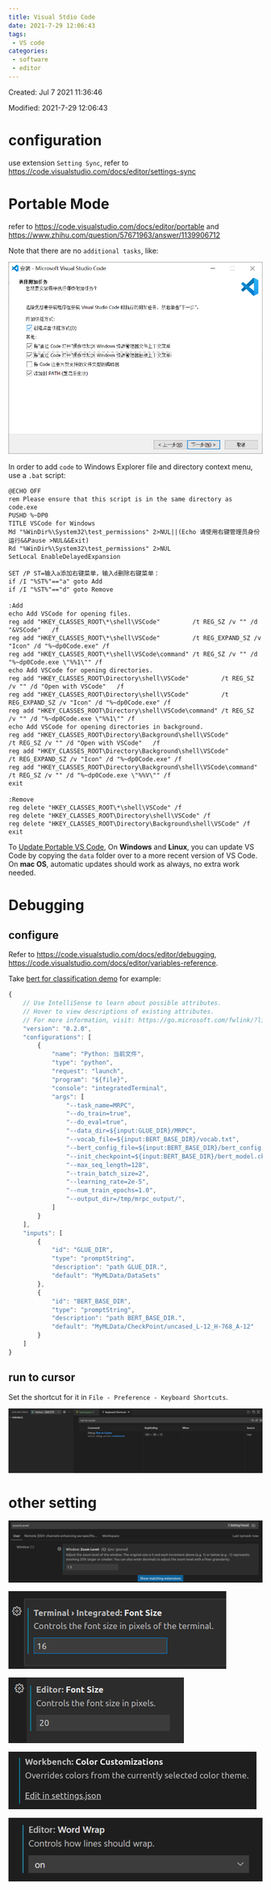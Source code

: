 ```yaml
---
title: Visual Stdio Code
date: 2021-7-29 12:06:43
tags:
 - VS code
categories:
 - software
 - editor
---
```


Created: Jul 7 2021 11:36:46

Modified: 2021-7-29 12:06:43

<!--more-->

# configuration

use extension `Setting Sync`, refer to https://code.visualstudio.com/docs/editor/settings-sync

# Portable Mode

refer to https://code.visualstudio.com/docs/editor/portable and https://www.zhihu.com/question/57671963/answer/1139906712

Note that there are no `additional tasks`, like:

![image-20210909154251328](VScode/image-20210909154251328.png)

In order to add `code` to Windows Explorer file and directory context menu, use a `.bat` script:

```shell
@ECHO OFF
rem Please ensure that this script is in the same directory as code.exe
PUSHD %~DP0
TITLE VSCode for Windows
Md "%WinDir%\System32\test_permissions" 2>NUL||(Echo 请使用右键管理员身份运行&&Pause >NUL&&Exit)
Rd "%WinDir%\System32\test_permissions" 2>NUL
SetLocal EnableDelayedExpansion

SET /P ST=输入a添加右键菜单，输入d删除右键菜单：
if /I "%ST%"=="a" goto Add
if /I "%ST%"=="d" goto Remove

:Add
echo Add VSCode for opening files.
reg add "HKEY_CLASSES_ROOT\*\shell\VSCode"         /t REG_SZ /v "" /d "&VSCode"   /f
reg add "HKEY_CLASSES_ROOT\*\shell\VSCode"         /t REG_EXPAND_SZ /v "Icon" /d "%~dp0Code.exe" /f
reg add "HKEY_CLASSES_ROOT\*\shell\VSCode\command" /t REG_SZ /v "" /d "%~dp0Code.exe \"%%1\"" /f
echo Add VSCode for opening directories.
reg add "HKEY_CLASSES_ROOT\Directory\shell\VSCode"         /t REG_SZ /v "" /d "Open with VSCode"   /f
reg add "HKEY_CLASSES_ROOT\Directory\shell\VSCode"         /t REG_EXPAND_SZ /v "Icon" /d "%~dp0Code.exe" /f
reg add "HKEY_CLASSES_ROOT\Directory\shell\VSCode\command" /t REG_SZ /v "" /d "%~dp0Code.exe \"%%1\"" /f
echo Add VSCode for opening directories in background.
reg add "HKEY_CLASSES_ROOT\Directory\Background\shell\VSCode"         /t REG_SZ /v "" /d "Open with VSCode"   /f
reg add "HKEY_CLASSES_ROOT\Directory\Background\shell\VSCode"         /t REG_EXPAND_SZ /v "Icon" /d "%~dp0Code.exe" /f
reg add "HKEY_CLASSES_ROOT\Directory\Background\shell\VSCode\command" /t REG_SZ /v "" /d "%~dp0Code.exe \"%%V\"" /f
exit

:Remove
reg delete "HKEY_CLASSES_ROOT\*\shell\VSCode" /f
reg delete "HKEY_CLASSES_ROOT\Directory\shell\VSCode" /f
reg delete "HKEY_CLASSES_ROOT\Directory\Background\shell\VSCode" /f
exit
```

To [Update Portable VS Code](https://code.visualstudio.com/docs/editor/portable#_update-portable-vs-code), On **Windows** and **Linux**, you can update VS Code by copying the `data` folder over to a more recent version of VS Code. On **mac OS**, automatic updates should work as always, no extra work needed.

# Debugging

## configure

Refer to https://code.visualstudio.com/docs/editor/debugging, https://code.visualstudio.com/docs/editor/variables-reference.

Take [bert for classification demo](https://github.com/google-research/bert#sentence-and-sentence-pair-classification-tasks) for example:

```js
{
    // Use IntelliSense to learn about possible attributes.
    // Hover to view descriptions of existing attributes.
    // For more information, visit: https://go.microsoft.com/fwlink/?linkid=830387
    "version": "0.2.0",
    "configurations": [
        {
            "name": "Python: 当前文件",
            "type": "python",
            "request": "launch",
            "program": "${file}",
            "console": "integratedTerminal",
            "args": [
                "--task_name=MRPC",
                "--do_train=true",
                "--do_eval=true",
                "--data_dir=${input:GLUE_DIR}/MRPC",
                "--vocab_file=${input:BERT_BASE_DIR}/vocab.txt",
                "--bert_config_file=${input:BERT_BASE_DIR}/bert_config.json",
                "--init_checkpoint=${input:BERT_BASE_DIR}/bert_model.ckpt",
                "--max_seq_length=128",
                "--train_batch_size=2",
                "--learning_rate=2e-5",
                "--num_train_epochs=1.0",
                "--output_dir=/tmp/mrpc_output/",
            ]
        }
    ],
    "inputs": [
        {
            "id": "GLUE_DIR",
            "type": "promptString",
            "description": "path GLUE_DIR.",
            "default": "MyMLData/DataSets"
        },
        {
            "id": "BERT_BASE_DIR",
            "type": "promptString",
            "description": "path BERT_BASE_DIR.",
            "default": "MyMLData/CheckPoint/uncased_L-12_H-768_A-12"
        }
    ]
}
```



## run to cursor

Set the shortcut for it in `File - Preference - Keyboard Shortcuts`.

![image-20210912172850454](VScode/image-20210912172850454.png)

# other setting

![zoomlevel](VScode/zoomlevel.png)

![terminal1](VScode/terminal1.png)

![editorfontsize](VScode/editorfontsize.png)

![colorcus](VScode/colorcus.png)

![image-20220116010859115](VScode/image-20220116010859115.png)
